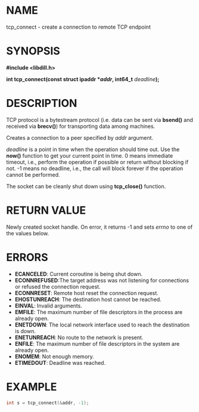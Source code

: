 # NAME

tcp_connect - create a connection to remote TCP endpoint

# SYNOPSIS


**#include &lt;libdill.h>**

**int tcp_connect(const struct ipaddr **\*_addr_**, int64_t** _deadline_**);**

# DESCRIPTION

TCP protocol is a bytestream protocol (i.e. data can be sent via **bsend()** and received via **brecv()**) for transporting data among machines.

Creates a connection to a peer specified by _addr_ argument.

_deadline_ is a point in time when the operation should time out. Use the **now()** function to get your current point in time. 0 means immediate timeout, i.e., perform the operation if possible or return without blocking if not. -1 means no deadline, i.e., the call will block forever if the operation cannot be performed.

The socket can be cleanly shut down using **tcp_close()** function.

# RETURN VALUE

Newly created socket handle. On error, it returns -1 and sets _errno_ to one of the values below.

# ERRORS

* **ECANCELED**: Current coroutine is being shut down.
* **ECONNREFUSED**:The target address was not listening for connections or refused the connection request.
* **ECONNRESET**: Remote host reset the connection request.
* **EHOSTUNREACH**: The destination host cannot be reached.
* **EINVAL**: Invalid arguments.
* **EMFILE**: The maximum number of file descriptors in the process are already open.
* **ENETDOWN**: The local network interface used to reach the destination is down.
* **ENETUNREACH**: No route to the network is present.
* **ENFILE**: The maximum number of file descriptors in the system are already open.
* **ENOMEM**: Not enough memory.
* **ETIMEDOUT**: Deadline was reached.

# EXAMPLE

```c
int s = tcp_connect(&addr, -1);
```

